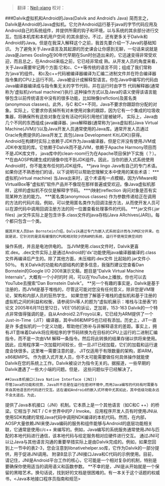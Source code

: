 > 翻译：[Neil-xiang](https://github.com/Neil-xiang)
> 校对：

###Dalvik虚拟机和Android的Java(Dalvik and Android’s Java)
	简而言之，Dalvik是Android的Java虚拟机。它允许Android运行基于java的字节代码应用及Android自己的系统组件，并提供所需的钩子和环境，以与系统的其余部分进行交互。包括本机库和本机用户空间
的其余部分。不过，还有更多关于Dalvik和Android的Java。但是在我深入解释这个之前，我首先要介绍一下Java的基础知识。
	为了避免关于Java语言及其起源的历史课会让你感到无聊，一句话来说就是Java是James Gosling在90年代早期在Sun时创造出来的，它迅速变得非常受欢迎，而且总之，在Android来临之前，它已经非常成
熟。从开发人员的角度来看，关于Java需要牢记两个方面:它和c、C++等传统的语言不同；组成了我们常称为‘java’的组件。
	和c及c++代码被编译器编译为汇编二进制文件并在符合编译器指令集的CPU上运行不同，Java被设计成解释型语言。你在Java中编写的代码由Java编译器编译成与指令集无关的字节代码，并在运行时由字节
代码解释器(通常称为’虚拟机(virtual machine)‘)执行.这种操作方式以及Java的语义使得该语言能够包含以前传统语言中没有的很多功能，比如映像(reflction)及匿名类(anonymous classes)。此外，与C
和C++不同，Java不要求你跟踪你分配的对象。实际上，它要求你丢掉所有对未使用对象的跟踪，因为它有一个集成的垃圾收集器，将确保所有这些对象在没有活动代码引用他们是被破坏。
	实际上，Java由几个不同的东西组成:java编译器、java解释器(通常称为’java虚拟机(Java Virtual Machine(JVM))‘)以及Java开发人员通常使用的Java库。通常开发人员通过Oracle免费提供的Java开发工
具包(Java Development Kit(JDK))获得。Android在构建时实际上依赖于JDK作为Java编译器，但是它并没有使用JVM或JDK中发现的库。它依赖于Dalvik而不是JVM，依赖于Apache Harmony项目而不是JDK库文件，
java库中的clean-room行为在Apache项目保护下实施（？）。
		**在由AOSP构建生成的镜像中找不到JDK组件。因此，当你的嵌入式系统使用Android时，你不能发布任何的JDK组件。
		**java lingo
		Java有自己的专门术语。如果你还不熟悉他们的话，以下说明可以帮助您理解文本中使用的某些术语：
		***虚拟机(virtual machine)
		当Java出来时，这个术语有一点模糊，因为VMware和VirtualBox等“虚拟机”软件产品并不像现在那样普遍或受欢迎。像Java虚拟机那样，这样的虚拟机不仅仅是解释字节码。
		***(映射)reflection
		询问对象是否有实现某种方法的能力。
		***匿名类(anonymous classes)
		作为参数传递给正在调用的方法的代码片段。例如，可以使用匿名类作为回调注册方法，从而使开发人员可以在源代码中调用回调注册方法的同一位置查看处理事件的代码。
		***.jar文件(.jar files)
		.jar文件实际上是包含许多.class文件的java存档(Java ARchives(JAR))。每个都只包含一个类。
		
	据其开发人员Dan Bornstein介绍，Dalvik通过专门为嵌入式系统设计而与JVM区分开来。也就是说，它针对的是具有缓慢的CPU和相对较少的RAM的系统，运行不使用交换空间的
操作系统，并且是电池供电的。
	当JVM使用.class文件时，Dalvik更喜欢.dex。.dex文件实际上是通过Android的'dx'功能使用java编译器编译的.class文件再编译后产生的。除了其他方面，未压缩的.dex文件
比起始的.jar文件小50％。
	有关Dalvik的功能和内部结构的更多信息，我强烈建议您查看Dan Bornstein的Google I/O 2008演示文稿，题目是“Dalvik Virtual Machine Internals”。大概有一个小时的时
间，可以在YouTube上播放。你也可以去YouTube去搜索“Dan Bornstein Dalvik”。
		**另一个有趣的事实是，Dalvik是基于注册的，而JVM是基于堆栈的，尽管这可能对您没有任何意义，除非您是VM理论，架构和内部人员的狂热学生。
		如果您想了解基于堆栈的虚拟机和基于注册的虚拟机之间的利益和权衡，请参阅Shi等人的题为“虚拟机展示：堆栈与注册表”的论文 2005年6月11日至12日，VEE'05的诉讼，芝加哥，153-163
	Dalvik的一个特点非常值得强调的是，自从Android2.2/Froyo以来，它已经为ARM提供了一个Just-in-Time（JIT）编译器，其中x86和MIPS也已经有添加。历史上，JIT一直是许
多虚拟机的一个定义功能，帮助他们弥补与非解释语言的差距。事实上，拥有JIT意味着Dalvik将应用程序的字节码转换为在目标的CPU上运行的二进制汇编指令，而不是一次由VM
解释一条指令。然后将此转换的结果存储以供将来使用。因此，应用程序第一次加载时间较长，但一旦JIT已经加载，它们的加载和运行速度会快很多。这里唯一需要注意的是，
JIT仅适用于有限数量的架构，即ARM，x86和MIPS。
	作为嵌入式开发人员，你不太可能需要做任何具体操作就能使Dalvik在您的系统上工作。Dalvik被设计为指令无关的。据报道，一些早期的Dalvik遭遇了一些大小端的问题。但是，
这些问题似乎已经解决了。

	##Java本机接口(Java Native Interface (JNI))
	尽管Java的功能和优势，Java并不总是在运行在密闭环境中,而用Java编写的代码有时需要与来自其他语言的代码进行交互。这在诸如Android的嵌入式环境中尤其如此，其中低级功能永远不会太遥远。为此，
提供了Java本机接口（JNI）机制。它本质上是一个其他语言（如C和C ++）的桥梁。它相当于.NET / C＃世界中的P / Invoke。
	应用程序开发人员有时使用JNI从使用SDK构建的常规Java代码中调用NDK编译的本机代码。然而，在内部，AOSP大量依赖JNI来使Java编码的服务和组件能够与Android的底层功能相关联，它通常是使用c/c++
来编写的。例如，Java编写的系统服务通常使用JNI与匹配的本地代码进行通信，该本地代码与给定服务相对应硬件进行交互。
	通过JNI可以让Java与其他语言沟通的重要举措实际上是由Dalvik完成的。例如，如果您回到上一节中的表2-3，您会注意到libnativehelper.so库，它作为Dalvik的一部分提供，用于促进JNI调用。
	附录B显示了JNI接口Java和C代码的示例使用。目前，请记住，JNI是Android平台工作的核心，它可能是一个相对复杂的机制，特别是要确保你使用适当的调用语义和函数参数。
		**不幸的是，JNI是从开始就是一个保留的黑暗艺术。换句话说，找到好的文档是很困难的。有一本关于这个话题的权威书，<Java本地接口程序员指南和规范>

	